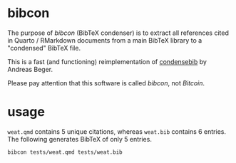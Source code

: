 # bibcon

The purpose of *bibcon* (BibTeX condenser) is to extract all references cited in Quarto / RMarkdown documents from a main BibTeX library to a "condensed" BibTeX file.

This is a fast (and functioning) reimplementation of [condensebib](https://github.com/andybega/condensebib) by Andreas Beger.

Please pay attention that this software is called *bibcon*, not *Bitcoin*.

# usage

`weat.qmd` contains 5 unique citations, whereas `weat.bib` contains 6 entries. The following generates BibTeX of only 5 entries.

```bash
bibcon tests/weat.qmd tests/weat.bib
```
